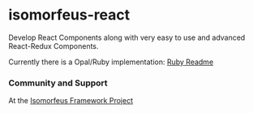# isomorfeus-react

Develop React Components along with very easy to use and advanced React-Redux Components.

Currently there is a Opal/Ruby implementation:
[Ruby Readme](https://github.com/isomorfeus/isomorfeus-react/tree/master/ruby)

### Community and Support
At the [Isomorfeus Framework Project](http://isomorfeus.com) 